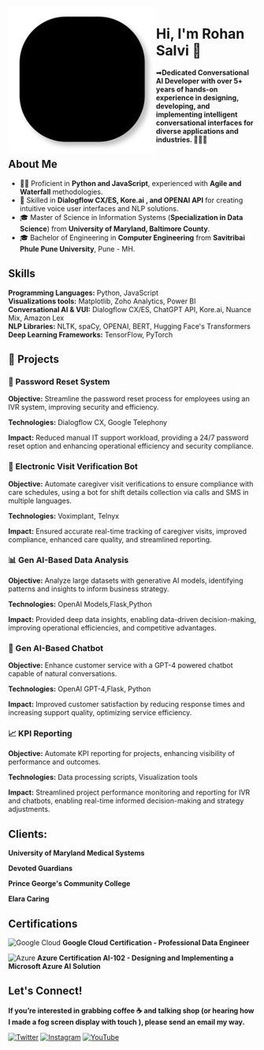 <br />

<img src="lines.svg" align="left" width="300" />


# Hi, I'm Rohan Salvi 👋

➡**Dedicated Conversational AI Developer with over 5+ years of hands-on experience in designing, developing, and implementing intelligent conversational interfaces for diverse applications and industries. 👨🏻‍💻**

<h2>About Me</h2>
  <ul>
    <li>👨‍💻 Proficient in <strong>Python and JavaScript</strong>, experienced with <strong>Agile and Waterfall</strong> methodologies.</li>
    <li>🤖 Skilled in <strong>Dialogflow CX/ES, Kore.ai , and OPENAI API</strong> for creating intuitive voice user interfaces and NLP solutions.</li>
    <li>🎓 Master of Science in Information Systems (<strong>Specialization in Data Science</strong>) from <strong>University of Maryland, Baltimore County</strong>.</li>
    <li>🎓 Bachelor of Engineering in <strong>Computer Engineering</strong> from <strong>Savitribai Phule Pune University</strong>, Pune - MH.</li>
  </ul>
  
  <h2>Skills</h2>
  <p><strong>Programming Languages:</strong> Python, JavaScript <br>
     <strong>Visualizations tools:</strong> Matplotlib, Zoho Analytics, Power BI <br>
     <strong>Conversational AI & VUI:</strong> Dialogflow CX/ES, ChatGPT API, Kore.ai, Nuance Mix, Amazon Lex <br>
     <strong>NLP Libraries:</strong> NLTK, spaCy, OPENAI, BERT, Hugging Face's Transformers <br>
     <strong>Deep Learning Frameworks:</strong> TensorFlow, PyTorch
  </p>
 

<h2>🚀 Projects</h2>
  
  <h3>🔑 Password Reset System</h3>
  <p><strong>Objective:</strong> Streamline the password reset process for employees using an IVR system, improving security and efficiency.</p>
  <p><strong>Technologies:</strong> Dialogflow CX, Google Telephony</p>
  <p><strong>Impact:</strong> Reduced manual IT support workload, providing a 24/7 password reset option and enhancing operational efficiency and security compliance.</p>

  <h3>🏥 Electronic Visit Verification Bot</h3>
  <p><strong>Objective:</strong> Automate caregiver visit verifications to ensure compliance with care schedules, using a bot for shift details collection via calls and SMS in multiple languages.</p>
  <p><strong>Technologies:</strong> Voximplant, Telnyx </p>
  <p><strong>Impact:</strong> Ensured accurate real-time tracking of caregiver visits, improved compliance, enhanced care quality, and streamlined reporting.</p>

  <h3>📊 Gen AI-Based Data Analysis</h3>
  <p><strong>Objective:</strong> Analyze large datasets with generative AI models, identifying patterns and insights to inform business strategy.</p>
  <p><strong>Technologies:</strong> OpenAI Models,Flask,Python</p>
  <p><strong>Impact:</strong> Provided deep data insights, enabling data-driven decision-making, improving operational efficiencies, and competitive advantages.</p>

  <h3>💬 Gen AI-Based Chatbot</h3>
  <p><strong>Objective:</strong> Enhance customer service with a GPT-4 powered chatbot capable of natural conversations.</p>
  <p><strong>Technologies:</strong> OpenAI GPT-4,Flask, Python</p>
  <p><strong>Impact:</strong> Improved customer satisfaction by reducing response times and increasing support quality, optimizing service efficiency.</p>

  <h3>📈 KPI Reporting </h3>
  <p><strong>Objective:</strong> Automate KPI reporting for projects, enhancing visibility of performance and outcomes.</p>
  <p><strong>Technologies:</strong> Data processing scripts, Visualization tools</p>
  <p><strong>Impact:</strong> Streamlined project performance monitoring and reporting for IVR and chatbots, enabling real-time informed decision-making and strategy adjustments.</p>
  
  <h2><strong>Clients: </h2></strong>
  <p><strong> University of Maryland Medical Systems </strong></p></strong>
  <p><strong> Devoted Guardians</strong></p>
  <p><strong>Prince George's Community College</strong></p>
  <p><strong>Elara Caring</strong></p>
    
  <h2>Certifications</h2>
  <p>
    <img src="https://img.icons8.com/color/48/000000/google-cloud.png" alt="Google Cloud" /> 
    <strong>Google Cloud Certification - Professional Data Engineer</strong>
  </p>
  <p>
    <img src="https://img.icons8.com/color/48/000000/azure-1.png" alt="Azure" /> 
    <strong>Azure Certification AI-102 - Designing and Implementing a Microsoft Azure AI Solution</strong>
  </p>
  






  <h2>Let's Connect!</h2>
  <strong>If you’re interested in grabbing coffee ☕️ and talking shop (or hearing how I made a fog screen display with touch ), please send an email my way.</strong>


  <!-- Replace # with your actual Social Media or Contact links 
  <a href="https://www.linkedin.com/in/rohan-salvi-17483a143/"><img src="https://i.imgur.com/PXyIkWx.png" width="40" height="40" alt="LinkedIn"></a>-->
  <a href="https://twitter.com/C4Nuke"><img src="https://imgur.com/6UKZXAM.png" width="40" height="40" alt="Twitter"></a>
  <a href="https://www.instagram.com/salvi_rohan_/"><img src="https://i.imgur.com/OWdUupI.png" width="40" height="40" alt="Instagram"></a>
  <a href="https://www.youtube.com/channel/UCX8dtHT7owIgg3JzTff1OBg/"><img src="https://imgur.com/PMRCsrH.png" width="40" height="40" alt="YouTube"></a>
</div>


<!-- href="https://www.linkedin.com/in/rohan-salvi-17483a143/">
    <img src="https://i.imgur.com/PXyIkWx.png" align="right" width="40" height="40" alt="Linkedin" >
  </a>-->
<br />
